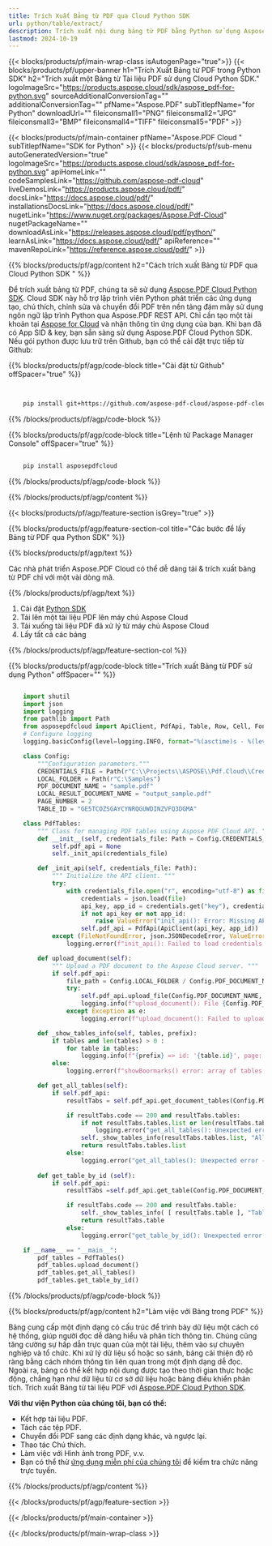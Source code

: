 ```yaml
---
title: Trích Xuất Bảng từ PDF qua Cloud Python SDK
url: python/table/extract/
description: Trích xuất nội dung bảng từ PDF bằng Python sử dụng Aspose.PDF Cloud SDK.
lastmod: 2024-10-19
---
```


{{< blocks/products/pf/main-wrap-class isAutogenPage="true">}}
{{< blocks/products/pf/upper-banner h1="Trích Xuất Bảng từ PDF trong Python SDK" h2="Trích xuất một Bảng từ Tài liệu PDF sử dụng Cloud Python SDK." logoImageSrc="https://products.aspose.cloud/sdk/aspose_pdf-for-python.svg" sourceAdditionalConversionTag="" additionalConversionTag="" pfName="Aspose.PDF" subTitlepfName="for Python" downloadUrl="" fileiconsmall1="PNG" fileiconsmall2="JPG" fileiconsmall3="BMP" fileiconsmall4="TIFF" fileiconsmall5="PDF" >}}

{{< blocks/products/pf/main-container pfName="Aspose.PDF Cloud " subTitlepfName="SDK for Python" >}}
{{< blocks/products/pf/sub-menu autoGeneratedVersion="true" logoImageSrc="https://products.aspose.cloud/sdk/aspose_pdf-for-python.svg" apiHomeLink="" codeSamplesLink="https://github.com/aspose-pdf-cloud" liveDemosLink="https://products.aspose.cloud/pdf/" docsLink="https://docs.aspose.cloud/pdf/" installationsDocsLink="https://docs.aspose.cloud/pdf/" nugetLink="https://www.nuget.org/packages/Aspose.Pdf-Cloud" nugetPackageName="" downloadAsLink="https://releases.aspose.cloud/pdf/python/" learnAsLink="https://docs.aspose.cloud/pdf/" apiReference="" mavenRepoLink="https://reference.aspose.cloud/pdf/" >}}

{{% blocks/products/pf/agp/content h2="Cách trích xuất Bảng từ PDF qua Cloud Python SDK " %}}

Để trích xuất bảng từ PDF, chúng ta sẽ sử dụng
[Aspose.PDF Cloud Python SDK](https://products.aspose.cloud/pdf/python/). Cloud SDK này hỗ trợ lập trình viên Python phát triển các ứng dụng tạo, chú thích, chỉnh sửa và chuyển đổi PDF trên nền tảng đám mây sử dụng ngôn ngữ lập trình Python qua Aspose.PDF REST API. Chỉ cần tạo một tài khoản tại [Aspose for Cloud](https://dashboard.aspose.cloud/#/apps) và nhận thông tin ứng dụng của bạn. Khi bạn đã có App SID & key, bạn sẵn sàng sử dụng Aspose.PDF Cloud Python SDK. Nếu gói python được lưu trữ trên Github, bạn có thể cài đặt trực tiếp từ Github:

{{% blocks/products/pf/agp/code-block title="Cài đặt từ Github" offSpacer="true" %}}

```bash

     
    pip install git+https://github.com/aspose-pdf-cloud/aspose-pdf-cloud-python.git


```

{{% /blocks/products/pf/agp/code-block %}}

{{% blocks/products/pf/agp/code-block title="Lệnh từ Package Manager Console" offSpacer="true" %}}

```bash
     
    pip install asposepdfcloud

```

{{% /blocks/products/pf/agp/code-block %}}

{{% /blocks/products/pf/agp/content %}}

{{< blocks/products/pf/agp/feature-section isGrey="true" >}}

{{% blocks/products/pf/agp/feature-section-col title="Các bước để lấy Bảng từ PDF qua Python SDK" %}}

{{% blocks/products/pf/agp/text %}}

Các nhà phát triển Aspose.PDF Cloud có thể dễ dàng tải & trích xuất bảng từ PDF chỉ với một vài dòng mã.

{{% /blocks/products/pf/agp/text %}}

1. Cài đặt [Python SDK](https://pypi.org/project/asposepdfcloud/)
1. Tải lên một tài liệu PDF lên máy chủ Aspose Cloud
1. Tải xuống tài liệu PDF đã xử lý từ máy chủ Aspose Cloud
1. Lấy tất cả các bảng

{{% /blocks/products/pf/agp/feature-section-col %}}

{{% blocks/products/pf/agp/code-block title="Trích xuất Bảng từ PDF sử dụng Python" offSpacer="" %}}

```python

    import shutil
    import json
    import logging
    from pathlib import Path
    from asposepdfcloud import ApiClient, PdfApi, Table, Row, Cell, FontStyles, GraphInfo, TextRect, TextState, Color, BorderInfo
    # Configure logging
    logging.basicConfig(level=logging.INFO, format="%(asctime)s - %(levelname)s - %(message)s")

    class Config:
        """Configuration parameters."""
        CREDENTIALS_FILE = Path(r"C:\\Projects\\ASPOSE\\Pdf.Cloud\\Credentials\\credentials.json")
        LOCAL_FOLDER = Path(r"C:\Samples")
        PDF_DOCUMENT_NAME = "sample.pdf"
        LOCAL_RESULT_DOCUMENT_NAME = "output_sample.pdf"
        PAGE_NUMBER = 2
        TABLE_ID = "GE5TCOZSGAYCYNRQGUWDINZVFQ3DGMA"

    class PdfTables:
        """ Class for managing PDF tables using Aspose PDF Cloud API. """
        def __init__(self, credentials_file: Path = Config.CREDENTIALS_FILE):
            self.pdf_api = None
            self._init_api(credentials_file)

        def _init_api(self, credentials_file: Path):
            """ Initialize the API client. """
            try:
                with credentials_file.open("r", encoding="utf-8") as file:
                    credentials = json.load(file)
                    api_key, app_id = credentials.get("key"), credentials.get("id")
                    if not api_key or not app_id:
                        raise ValueError("init_api(): Error: Missing API keys in the credentials file.")
                    self.pdf_api = PdfApi(ApiClient(api_key, app_id))
            except (FileNotFoundError, json.JSONDecodeError, ValueError) as e:
                logging.error(f"init_api(): Failed to load credentials: {e}")

        def upload_document(self):
            """ Upload a PDF document to the Aspose Cloud server. """
            if self.pdf_api:
                file_path = Config.LOCAL_FOLDER / Config.PDF_DOCUMENT_NAME
                try:
                    self.pdf_api.upload_file(Config.PDF_DOCUMENT_NAME, str(file_path))
                    logging.info(f"upload_document(): File {Config.PDF_DOCUMENT_NAME} uploaded successfully.")
                except Exception as e:
                    logging.error(f"upload_document(): Failed to upload file: {e}")

        def _show_tables_info(self, tables, prefix):
            if tables and len(tables) > 0 :
                for table in tables:
                    logging.info(f"{prefix} => id: '{table.id}', page: '{table.page_num}', rows: '{len(table.row_list)}', columns: '{len(table.row_list[0].cell_list)}'")
            else:
                logging.error(f"showBoormarks() error: array of tables is empty!")

        def get_all_tables(self):
            if self.pdf_api:
                resultTabs = self.pdf_api.get_document_tables(Config.PDF_DOCUMENT_NAME)

                if resultTabs.code == 200 and resultTabs.tables:
                    if not resultTabs.tables.list or len(resultTabs.tables.list) == 0:
                        logging.error("get_all_tables(): Unexpected error - tables is null or empty!!!")
                    self._show_tables_info(resultTabs.tables.list, "All tables")
                    return resultTabs.tables.list
                else:
                    logging.error("get_all_tables(): Unexpected error - can't get links!!!")
        
        def get_table_by_id (self):
            if self.pdf_api:
                resultTabs =self.pdf_api.get_table(Config.PDF_DOCUMENT_NAME, Config.TABLE_ID)

                if resultTabs.code == 200 and resultTabs.table:
                    self._show_tables_info( [ resultTabs.table ], "Table by Id")
                    return resultTabs.table
                else:
                    logging.error("get_table_by_id(): Unexpected error - can't get links!!!")

    if __name__ == "__main__":
        pdf_tables = PdfTables()
        pdf_tables.upload_document()
        pdf_tables.get_all_tables()
        pdf_tables.get_table_by_id()
```

{{% /blocks/products/pf/agp/code-block %}}

{{% blocks/products/pf/agp/content h2="Làm việc với Bảng trong PDF" %}}

Bảng cung cấp một định dạng có cấu trúc để trình bày dữ liệu một cách có hệ thống, giúp người đọc dễ dàng hiểu và phân tích thông tin. Chúng cũng tăng cường sự hấp dẫn trực quan của một tài liệu, thêm vào sự chuyên nghiệp và tổ chức. Khi xử lý dữ liệu số hoặc so sánh, bảng cải thiện độ rõ ràng bằng cách nhóm thông tin liên quan trong một định dạng dễ đọc. Ngoài ra, bảng có thể kết hợp nội dung được tạo theo thời gian thực hoặc động, chẳng hạn như dữ liệu từ cơ sở dữ liệu hoặc bảng điều khiển phân tích.
Trích xuất Bảng từ tài liệu PDF với [Aspose.PDF Cloud Python SDK](https://products.aspose.cloud/pdf/python/).

**Với thư viện Python của chúng tôi, bạn có thể:**

+ Kết hợp tài liệu PDF.
+ Tách các tệp PDF.
+ Chuyển đổi PDF sang các định dạng khác, và ngược lại.
+ Thao tác Chú thích.
+ Làm việc với Hình ảnh trong PDF, v.v.
+ Bạn có thể thử [ứng dụng miễn phí của chúng tôi](https://products.aspose.app/pdf/family) để kiểm tra chức năng trực tuyến.

{{% /blocks/products/pf/agp/content %}}

{{< /blocks/products/pf/agp/feature-section >}}

{{< /blocks/products/pf/main-container >}}

{{< /blocks/products/pf/main-wrap-class >}}
